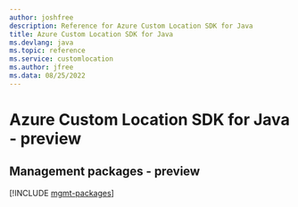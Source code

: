 ```yaml
---
author: joshfree
description: Reference for Azure Custom Location SDK for Java
title: Azure Custom Location SDK for Java
ms.devlang: java
ms.topic: reference
ms.service: customlocation
ms.author: jfree
ms.data: 08/25/2022
---
```

# Azure Custom Location SDK for Java - preview

## Management packages - preview
[!INCLUDE [mgmt-packages](custom-location-mgmt-index.md)]